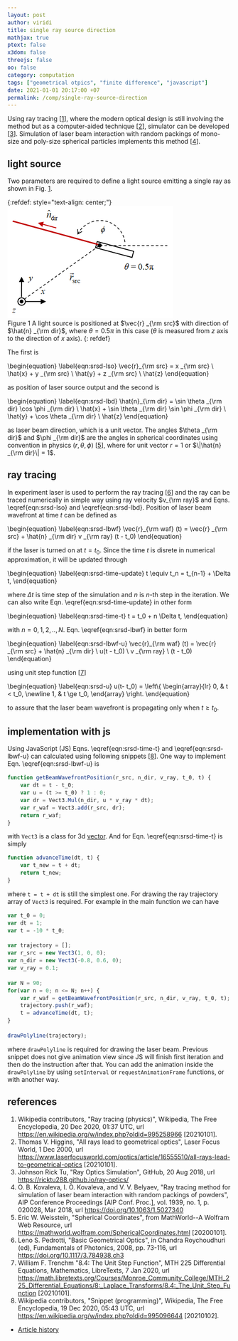 ```yaml
---
layout: post
author: viridi
title: single ray source direction
mathjax: true
ptext: false
x3dom: false
threejs: false
oo: false
category: computation
tags: ["geometrical otpics", "finite difference", "javascript"]
date: 2021-01-01 20:17:00 +07
permalink: /comp/single-ray-source-direction
---
```


Using ray tracing [[1](#ref1)], where the modern optical design is still involving the method but as a computer-aided technique [[2](#ref2)], simulator can be developed [[3](#ref3)]. Simulation of laser beam interaction with random packings of mono-size and poly-size spherical particles implements this method [[4](#ref4)].


## light source
Two parameters are required to define a light source emitting a single ray as shown in Fig. <a href="#fig:srsd-lsd">1</a>.

{:refdef: style="text-align: center;"}
![..](/assets/img/comp/ray-source-direction.png)
<br />
Figure <a name="fig:srsd-lsd">1</a> A light source is positioned at $\vec{r} _{\rm src}$ with direction of $\hat{n} _{\rm dir}$, where $\theta = 0.5 \pi$ in this case ($\theta$ is measured from $z$ axis to the direction of $x$ axis).
{: refdef}

The first is 

\begin{equation}
\label{eqn:srsd-lso}
\vec{r}_{\rm src} = x _{\rm src} \ \hat{x} + y _{\rm src} \ \hat{y} + z _{\rm src} \ \hat{z}
\end{equation}

as position of laser source output and the second is

\begin{equation}
\label{eqn:srsd-lbd}
\hat{n}_{\rm dir} = \sin \theta _{\rm dir} \cos \phi _{\rm dir} \ \hat{x} + \sin \theta _{\rm dir} \sin \phi _{\rm dir} \ \hat{y} + \cos \theta _{\rm dir} \ \hat{z}
\end{equation}

as laser beam direction, which is a unit vector. The angles $\theta _{\rm dir}$ and $\phi _{\rm dir}$ are the angles in spherical coordinates using convention in physics $(r, \theta, \phi)$ [[5](#ref5)], where for unit vector $r = 1$ or $\|\hat{n} _{\rm dir}\| = 1$.


## ray tracing
In experiment laser is used to perform the ray tracing [[6](#ref6)] and the ray can be traced numerically in simple way using ray velocity $v_{\rm ray}$ and Eqns. \eqref{eqn:srsd-lso} and \eqref{eqn:srsd-lbd}. Position of laser beam wavefront at time $t$ can be defined as

\begin{equation}
\label{eqn:srsd-lbwf}
\vec{r}_{\rm waf} (t) = \vec{r} _{\rm src} +  \hat{n} _{\rm dir} v _{\rm ray} (t - t_0)
\end{equation}

if the laser is turned on at $t = t_0$. Since the time $t$ is disrete in numerical approximation, it will be updated through

\begin{equation}
\label{eqn:srsd-time-update}
t \equiv t_n = t_{n-1} + \Delta t,
\end{equation}

where $\Delta t$ is time step of the simulation and $n$ is $n$-th step in the iteration. We can also write Eqn. \eqref{eqn:srsd-time-update} in other form

\begin{equation}
\label{eqn:srsd-time-t}
t = t_0 + n \Delta t,
\end{equation}

with $n = 0, 1, 2, .., N$. Eqn. \eqref{eqn:srsd-lbwf} in better form

\begin{equation}
\label{eqn:srsd-lbwf-u}
\vec{r}_{\rm waf} (t) = \vec{r} _{\rm src} +  \hat{n} _{\rm dir} \ u(t - t_0) \ v _{\rm ray} \ (t - t_0)
\end{equation}

using unit step function [[7](#ref7)]

\begin{equation}
\label{eqn:srsd-u}
u(t- t_0) = \left\\{
\begin{array}{lr}
0, & t < t_0, \newline
1, & t \ge t_0,
\end{array}
\right.
\end{equation}

to assure that the laser beam wavefront is propagating only when $t \ge t_0$.


## implementation with js
Using JavaScript (JS) Eqns. \eqref{eqn:srsd-time-t} and \eqref{eqn:srsd-lbwf-u} can calculated using following snippets [[8](#ref8)]. One way to implement Eqn. \eqref{eqn:srsd-lbwf-u} is

```javascript
function getBeamWavefrontPosition(r_src, n_dir, v_ray, t_0, t) {
	var dt = t - t_0;
	var u = (t >= t_0) ? 1 : 0;
	var dr = Vect3.Mul(n_dir, u * v_ray * dt);
	var r_waf = Vect3.add(r_src, dr);
	return r_waf;
}
```

with `Vect3` is a class for 3d [vector](/physics/vector). And for Eqn. \eqref{eqn:srsd-time-t} is simply

```javascript
function advanceTime(dt, t) {
	var t_new = t + dt;
	return t_new;
}
```

where `t = t + dt` is still the simplest one. For drawing the ray trajectory array of `Vect3` is required. For example in the main function we can have

```javascript
var t_0 = 0;
var dt = 1;
var t = -10 * t_0;

var trajectory = [];
var r_src = new Vect3(1, 0, 0);
var n_dir = new Vect3(-0.8, 0.6, 0);
var v_ray = 0.1;

var N = 90;
for(var n = 0; n <= N; n++) {
	var r_waf = getBeamWavefrontPosition(r_src, n_dir, v_ray, t_0, t);
	trajectory.push(r_waf);
	t = advanceTime(dt, t);
}

drawPolyline(trajectory);
```

where `drawPolyline` is required for drawing the laser beam. Previous snippet does not give animation view since JS will finish first iteration and then do the instruction after that. You can add the animation inside the `drawPolyline` by using `setInterval` or `requestAnimationFrame` functions, or with another way.


## references
1. <a name="ref1"></a>Wikipedia contributors, "Ray tracing (physics)", Wikipedia, The Free Encyclopedia, 20 Dec 2020, 01:37 UTC, url <https://en.wikipedia.org/w/index.php?oldid=995258966> [20210101].
2. <a name="ref2"></a>Thomas V. Higgins, "All rays lead to geometrical optics", Laser Focus World, 1 Dec 2000, url <https://www.laserfocusworld.com/optics/article/16555510/all-rays-lead-to-geometrical-optics> [20210101].
3. <a name="ref3"></a>Johnson Rick Tu, "Ray Optics Simulation", GitHub, 20 Aug 2018, url <https://ricktu288.github.io/ray-optics/>
4. <a name="ref4"></a>O. B. Kovaleva, I. O. Kovaleva, and V. V. Belyaev, "Ray tracing method for simulation of laser beam interaction with random packings of powders", AIP Conference Proceedings [AIP Conf. Proc.], vol. 1939, no. 1, p. 020028, Mar 2018, url <https://doi.org/10.1063/1.5027340>
5. <a name="ref5"></a>Eric W. Weisstein, "Spherical Coordinates", from MathWorld--A Wolfram Web Resource, url <https://mathworld.wolfram.com/SphericalCoordinates.html> [20200101].
6. <a name="ref6"></a>Leno S. Pedrotti, "Basic Geometrical Optics", in Chandra Roychoudhuri (ed), Fundamentals of Photonics, 2008, pp. 73-116, url <https://doi.org/10.1117/3.784938.ch3>
7. <a name="ref7"></a>William F. Trenchm "8.4: The Unit Step Function", MTH 225 Differential Equations, Mathematics, LibreTexts, 7 Jan 2020, url <https://math.libretexts.org/Courses/Monroe_Community_College/MTH_225_Differential_Equations/8:_Laplace_Transforms/8.4:_The_Unit_Step_Function> [20210101].
8. <a name="ref8"></a>Wikipedia contributors, "Snippet (programming)", Wikipedia, The Free Encyclopedia, 19 Dec 2020, 05:43 UTC, url <https://en.wikipedia.org/w/index.php?oldid=995096644> [20210102].
+ [Article history](https://github.com/butiran/butiran.github.io/commits/master/_posts/comp/2021-01-01-single-ray-source-direction.md)
